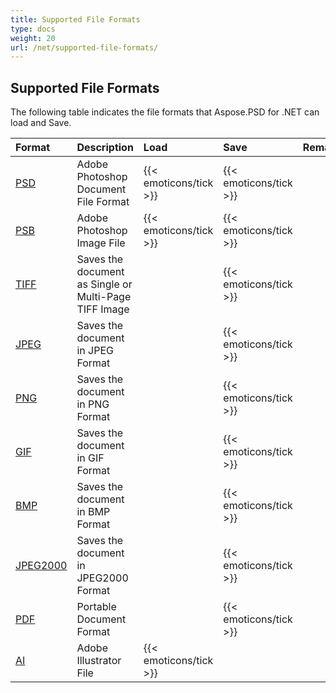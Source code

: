 ```yaml
---
title: Supported File Formats
type: docs
weight: 20
url: /net/supported-file-formats/
---
```


## **Supported File Formats**
The following table indicates the file formats that Aspose.PSD for .NET can load and Save.

|**Format**|**Description**|**Load**|**Save**|**Remarks**|
| :- | :- | :- | :- | :- |
|[PSD](https://wiki.fileformat.com/image/psd/)|Adobe Photoshop Document File Format|{{< emoticons/tick >}}|{{< emoticons/tick >}}| |
|[PSB](https://wiki.fileformat.com/image/psb/)|Adobe Photoshop Image File|{{< emoticons/tick >}}|{{< emoticons/tick >}}| |
|[TIFF](https://wiki.fileformat.com/image/tiff)|Saves the document as Single or Multi-Page TIFF Image| |{{< emoticons/tick >}}| |
|[JPEG](https://wiki.fileformat.com/image/jpeg/)|Saves the document in JPEG Format| |{{< emoticons/tick >}}| |
|[PNG](https://wiki.fileformat.com/image/png/)|Saves the document in PNG Format| |{{< emoticons/tick >}}| |
|[GIF](https://wiki.fileformat.com/image/gif/)|Saves the document in GIF Format| |{{< emoticons/tick >}}| |
|[BMP](https://wiki.fileformat.com/image/bmp/)|Saves the document in BMP Format| |{{< emoticons/tick >}}| |
|[JPEG2000](https://wiki.fileformat.com/image/jp2/)|Saves the document in JPEG2000 Format| |{{< emoticons/tick >}}| |
|[PDF](https://wiki.fileformat.com/view/pdf/)|Portable Document Format| |{{< emoticons/tick >}}| |
|[AI](/psd/net/ai-adobe-illustrator-format/)|Adobe Illustrator File|{{< emoticons/tick >}}| | |


